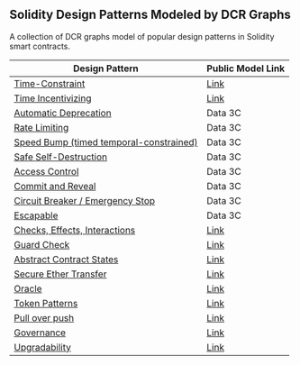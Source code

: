 ## Solidity Design Patterns Modeled by DCR Graphs

A collection of DCR graphs model of popular design patterns in Solidity smart contracts.

| Design Pattern                                                                         | Public Model Link                                                                     |
| -------------------------------------------------------------------------------------- | ------------------------------------------------------------------------------------- |
| [Time-Constraint](/design-pattern-models/time-constraint.md)                           | [Link](https://dcrgraphs.net/tool/main/Graph?id=db8ca57a-5808-46a8-9c8d-b74c640a0d81) |
| [Time Incentivizing](/design-pattern-models/time-incentivizing.md)                     | [Link](https://dcrgraphs.net/tool/main/Graph?id=e7ee7bd3-99a3-40a7-bbb7-09e00da6e2c4) |
| [Automatic Deprecation](/design-pattern-models/automatic-deprecation.md)               | Data 3C                                                                               |
| [Rate Limiting](/design-pattern-models/rate-limiting.md)                               | Data 3C                                                                               |
| [Speed Bump (timed temporal-constrained)](/design-pattern-models/speed-bump.md)        | Data 3C                                                                               |
| [Safe Self-Destruction](/design-pattern-models/safe-self-destruction.md)               | Data 3C                                                                               |
| [Access Control](/design-pattern-models/access-control.md)                             | Data 3C                                                                               |
| [Commit and Reveal](/design-pattern-models/commit-and-reveal.md)                       | Data 3C                                                                               |
| [Circuit Breaker / Emergency Stop](/design-pattern-models/circuit-breaker.md)          | Data 3C                                                                               |
| [Escapable](/design-pattern-models/escapable.md)                                       | Data 3C                                                                               |
| [Checks, Effects, Interactions](/design-pattern-models/checks-effects-interactions.md) | [Link](https://dcrgraphs.net/tool/main/Graph?id=ec253dfe-6989-42f9-b0d3-252ca8554b97) |
| [Guard Check](/design-pattern-models/guard-check.md)                                   | [Link](https://dcrgraphs.net/tool/main/Graph?id=f3544df8-edac-433f-9047-245b7b717888) |
| [Abstract Contract States](/design-pattern-models/abstract-contract-states.md)         | [Link](https://dcrgraphs.net/tool/main/Graph?id=281ec871-a868-49dc-8988-b599dae52562) |
| [Secure Ether Transfer](/design-pattern-models/secure-ether-transfer.md)               | [Link](https://dcrgraphs.net/tool/main/Graph?id=35fa88cb-1bfb-4aad-97bd-e2ae9c8be5fb) |
| [Oracle](/design-pattern-models/oracle.md)                                             | [Link](https://dcrgraphs.net/tool/main/Graph?id=35fa88cb-1bfb-4aad-97bd-e2ae9c8be5fb) |
| [Token Patterns](/design-pattern-models/token-patterns.md)                             | [Link](https://dcrgraphs.net/tool/main/Graph?id=41157b2a-d8ce-4832-8994-c54839987b91) |
| [Pull over push](/design-pattern-models/pull-over-push.md)                             | [Link](https://dcrgraphs.net/tool/main/Graph?id=41157b2a-d8ce-4832-8994-c54839987b91) |
| [Governance](/design-pattern-models/governance.md)                                     | [Link](https://dcrgraphs.net/tool/main/Graph?id=341dab9d-3bec-4164-80f1-4ee6543863f4) |
| [Upgradability](/design-pattern-models/upgradability.md)                               | [Link](https://dcrgraphs.net/tool/main/Graph?id=e7ee7bd3-99a3-40a7-bbb7-09e00da6e2c4) |
